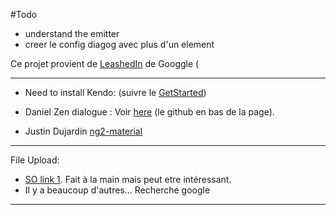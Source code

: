 
#Todo

- understand the emitter
- creer le config diagog avec plus d'un element


Ce projet provient de [LeashedIn](https://github.com/kara/leashed-in) de Googgle ( 


---
- Need to install Kendo: (suivre le [GetStarted](http://www.telerik.com/kendo-angular-ui/getting-started))


- Daniel Zen dialogue : Voir [here](http://www.creativebloq.com/how-to/build-a-material-design-app-with-angular-2) (le github en bas de la page).

- Justin Dujardin [ng2-material](https://github.com/justindujardin/ng2-material)
---


File Upload:
- [SO link 1](http://stackoverflow.com/questions/32423348/angular2-post-uploaded-file). Fait à la main mais peut etre intéressant.
- Il y a beaucoup d'autres... Recherche google


----
